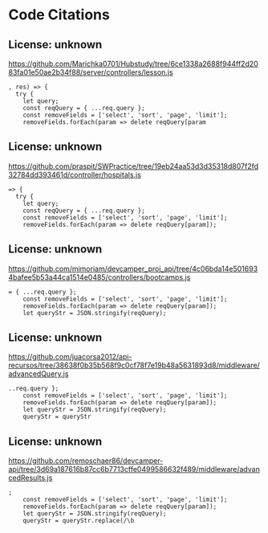 # Code Citations

## License: unknown
https://github.com/Marichka0701/Hubstudy/tree/6ce1338a2688f944ff2d2083fa01e50ae2b34f88/server/controllers/lesson.js

```
, res) => {
  try {
    let query;
    const reqQuery = { ...req.query };
    const removeFields = ['select', 'sort', 'page', 'limit'];
    removeFields.forEach(param => delete reqQuery[param
```


## License: unknown
https://github.com/praspit/SWPractice/tree/19eb24aa53d3d35318d807f2fd32784dd393461d/controller/hospitals.js

```
=> {
  try {
    let query;
    const reqQuery = { ...req.query };
    const removeFields = ['select', 'sort', 'page', 'limit'];
    removeFields.forEach(param => delete reqQuery[param]);
```


## License: unknown
https://github.com/mimoriam/devcamper_proj_api/tree/4c06bda14e5016934bafee5b53a44ca1514e0485/controllers/bootcamps.js

```
= { ...req.query };
    const removeFields = ['select', 'sort', 'page', 'limit'];
    removeFields.forEach(param => delete reqQuery[param]);
    let queryStr = JSON.stringify(reqQuery);
```


## License: unknown
https://github.com/juacorsa2012/api-recursos/tree/38638f0b35b568f9c0cf78f7e19b48a5631893d8/middleware/advancedQuery.js

```
..req.query };
    const removeFields = ['select', 'sort', 'page', 'limit'];
    removeFields.forEach(param => delete reqQuery[param]);
    let queryStr = JSON.stringify(reqQuery);
    queryStr = queryStr
```


## License: unknown
https://github.com/remoschaer86/devcamper-api/tree/3d69a187616b87cc6b7713cffe0499586632f489/middleware/advancedResults.js

```
;
    const removeFields = ['select', 'sort', 'page', 'limit'];
    removeFields.forEach(param => delete reqQuery[param]);
    let queryStr = JSON.stringify(reqQuery);
    queryStr = queryStr.replace(/\b
```

